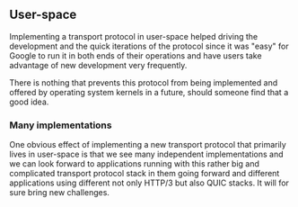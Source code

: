 ## User-space

Implementing a transport protocol in user-space helped driving the development
and the quick iterations of the protocol since it was "easy" for Google to run
it in both ends of their operations and have users take advantage of new
development very frequently.

There is nothing that prevents this protocol from being implemented and
offered by operating system kernels in a future, should someone find that a
good idea.

### Many implementations

One obvious effect of implementing a new transport protocol that primarily
lives in user-space is that we see many independent implementations and we can
look forward to applications running with this rather big and complicated
transport protocol stack in them going forward and different applications using
different not only HTTP/3 but also QUIC stacks. It will for sure bring new
challenges.
